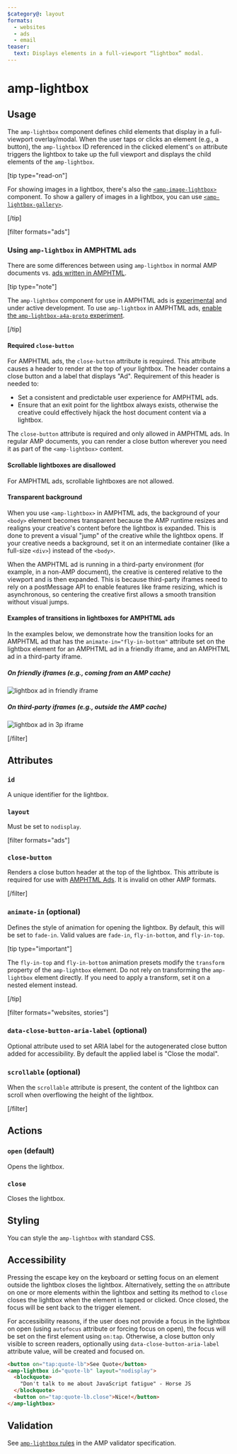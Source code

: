 ```yaml
---
$category@: layout
formats:
  - websites
  - ads
  - email
teaser:
  text: Displays elements in a full-viewport “lightbox” modal.
---
```


<!---
Copyright 2015 The AMP HTML Authors. All Rights Reserved.

Licensed under the Apache License, Version 2.0 (the "License");
you may not use this file except in compliance with the License.
You may obtain a copy of the License at

      http://www.apache.org/licenses/LICENSE-2.0

Unless required by applicable law or agreed to in writing, software
distributed under the License is distributed on an "AS-IS" BASIS,
WITHOUT WARRANTIES OR CONDITIONS OF ANY KIND, either express or implied.
See the License for the specific language governing permissions and
limitations under the License.
-->

# amp-lightbox

## Usage

The `amp-lightbox` component defines child elements that display in a
full-viewport overlay/modal. When the user taps or clicks an element (e.g., a
button), the `amp-lightbox` ID referenced in the clicked element's `on`
attribute triggers the lightbox to take up the full viewport and displays the
child elements of the `amp-lightbox`.

[tip type="read-on"]

For showing images in a lightbox, there's also the
[`<amp-image-lightbox>`](../amp-image-lightbox/amp-image-lightbox.md)
component. To show a gallery of images in a lightbox, you can use
[`<amp-lightbox-gallery>`](../amp-lightbox-gallery/amp-lightbox-gallery.md).

[/tip]

[filter formats="ads"]

### Using `amp-lightbox` in AMPHTML ads <a name="a4a"></a>

There are some differences between using `amp-lightbox` in normal AMP documents
vs. [ads written in AMPHTML](../amp-a4a/amp-a4a-format.md).

[tip type="note"]

The `amp-lightbox` component for use in AMPHTML ads is
[experimental](https://amp.dev/documentation/guides-and-tutorials/learn/experimental)
and under active development. To use `amp-lightbox` in AMPHTML ads,
[enable the `amp-lightbox-a4a-proto` experiment](http://cdn.ampproject.org/experiments.html).

[/tip]

#### Required `close-button`

For AMPHTML ads, the `close-button` attribute is required. This attribute causes
a header to render at the top of your lightbox. The header contains a close
button and a label that displays "Ad". Requirement of this header is needed to:

- Set a consistent and predictable user experience for AMPHTML ads.
- Ensure that an exit point for the lightbox always exists, otherwise the
  creative could effectively hijack the host document content via a lightbox.

The `close-button` attribute is required and only allowed in AMPHTML ads. In
regular AMP documents, you can render a close button wherever you need it as
part of the `<amp-lightbox>` content.

#### Scrollable lightboxes are disallowed

For AMPHTML ads, scrollable lightboxes are not allowed.

#### Transparent background

When you use `<amp-lightbox>` in AMPHTML ads, the background of your `<body>`
element becomes transparent because the AMP runtime resizes and realigns your
creative's content before the lightbox is expanded. This is done to prevent a
visual "jump" of the creative while the lightbox opens. If your creative needs a
background, set it on an intermediate container (like a full-size `<div>`)
instead of the `<body>`.

When the AMPHTML ad is running in a third-party environment (for example, in a
non-AMP document), the creative is centered relative to the viewport and is then
expanded. This is because third-party iframes need to rely on a postMessage API
to enable features like frame resizing, which is asynchronous, so centering the
creative first allows a smooth transition without visual jumps.

#### Examples of transitions in lightboxes for AMPHTML ads

In the examples below, we demonstrate how the transition looks for an AMPHTML ad
that has the `animate-in="fly-in-bottom"` attribute set on the lightbox element
for an AMPHTML ad in a friendly iframe, and an AMPHTML ad in a third-party
iframe.

##### On friendly iframes (e.g., coming from an AMP cache)

<amp-img alt="lightbox ad in friendly iframe"
    layout="fixed"
    width="360" height="480"
    src="https://github.com/ampproject/amphtml/raw/master/spec/img/lightbox-ad-fie.gif" >
<noscript>
<img alt="lightbox ad in friendly iframe" src="../../spec/img/lightbox-ad-fie.gif" />
</noscript>
</amp-img>

##### On third-party iframes (e.g., outside the AMP cache)

<amp-img alt="lightbox ad in 3p iframe"
    layout="fixed"
    width="360" height="480"
    src="https://github.com/ampproject/amphtml/raw/master/spec/img/lightbox-ad-3p.gif" >
<noscript>
<img alt="lightbox ad in 3p iframe" src="../../spec/img/lightbox-ad-3p.gif" />
</noscript>
</amp-img>

[/filter]<!-- formats="ads" -->

## Attributes

### `id`

A unique identifier for the lightbox.

### `layout`

Must be set to `nodisplay`.

[filter formats="ads"]

### `close-button`

Renders a close button header at the top of the lightbox. This attribute is
required for use with [AMPHTML Ads](#a4a). It is invalid on other AMP formats.

[/filter]<!-- formats="ads" -->

### `animate-in` (optional)

Defines the style of animation for opening the lightbox. By default, this will
be set to `fade-in`. Valid values are `fade-in`, `fly-in-bottom`, and
`fly-in-top`.

[tip type="important"]

The `fly-in-top` and `fly-in-bottom` animation presets modify the `transform`
property of the `amp-lightbox` element. Do not rely on transforming the
`amp-lightbox` element directly. If you need to apply a transform, set it on a
nested element instead.

[/tip]

[filter formats="websites, stories"]

### `data-close-button-aria-label` (optional)

Optional attribute used to set ARIA label for the autogenerated close button
added for accessibility. By default the applied label is "Close the modal".

### `scrollable` (optional)

When the `scrollable` attribute is present, the content of the lightbox can
scroll when overflowing the height of the lightbox.

[/filter]<!-- formats="websites, stories" -->

## Actions

### `open` (default)

Opens the lightbox.

### `close`

Closes the lightbox.

## Styling

You can style the `amp-lightbox` with standard CSS.

## Accessibility

Pressing the escape key on the keyboard or setting focus on an element outside
the lightbox closes the lightbox. Alternatively, setting the `on` attribute on
one or more elements within the lightbox and setting its method to `close`
closes the lightbox when the element is tapped or clicked. Once closed, the
focus will be sent back to the trigger element.

For accessibility reasons, if the user does not provide a focus in the lightbox
on open (using `autofocus` attribute or forcing focus on open), the focus will
be set on the first element using `on:tap`. Otherwise, a close button only
visible to screen readers, optionally using `data-close-button-aria-label`
attribute value, will be created and focused on.

```html
<button on="tap:quote-lb">See Quote</button>
<amp-lightbox id="quote-lb" layout="nodisplay">
  <blockquote>
    "Don't talk to me about JavaScript fatigue" - Horse JS
  </blockquote>
  <button on="tap:quote-lb.close">Nice!</button>
</amp-lightbox>
```

## Validation

See [`amp-lightbox` rules](validator-amp-lightbox.protoascii)
in the AMP validator specification.
